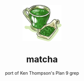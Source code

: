 <div align="center">
  <img width="125px" src="matcha.png">
  <h1>matcha</h1>
  <p>port of Ken Thompson's Plan 9 grep</p>
</div>

